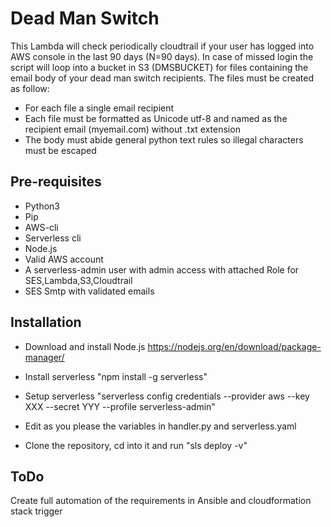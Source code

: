 Dead Man Switch
===============
This Lambda will check periodically cloudtrail if your user has logged into AWS console in the last 90 days (N=90 days). 
In case of missed login the script will loop into a bucket in S3 (DMSBUCKET) for files containing the email body of your dead man switch recipients.
The files must be created as follow:

* For each file a single email recipient
* Each file must be formatted as Unicode utf-8 and named as the recipient email (myemail.com) without .txt extension
* The body must abide general python text rules so illegal characters must be escaped

Pre-requisites
----------------

* Python3 
* Pip
* AWS-cli
* Serverless cli
* Node.js 
* Valid AWS account
* A serverless-admin user with admin access with attached Role for SES,Lambda,S3,Cloudtrail
* SES Smtp with validated emails

Installation
-----------------

* Download and install Node.js https://nodejs.org/en/download/package-manager/

* Install serverless "npm install -g serverless"

* Setup serverless "serverless config credentials --provider aws --key XXX --secret YYY --profile serverless-admin"

* Edit as you please the variables in handler.py and serverless.yaml

* Clone the repository, cd into it and run "sls deploy -v"

ToDo
--------------------
Create full automation of the requirements in Ansible and cloudformation stack trigger
